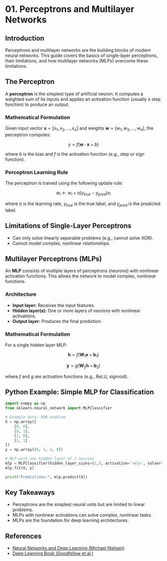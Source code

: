 # 01. Perceptrons and Multilayer Networks

## Introduction

Perceptrons and multilayer networks are the building blocks of modern neural networks. This guide covers the basics of single-layer perceptrons, their limitations, and how multilayer networks (MLPs) overcome these limitations.

## The Perceptron

A **perceptron** is the simplest type of artificial neuron. It computes a weighted sum of its inputs and applies an activation function (usually a step function) to produce an output.

### Mathematical Formulation

Given input vector $`\mathbf{x} = [x_1, x_2, ..., x_n]`$ and weights $`\mathbf{w} = [w_1, w_2, ..., w_n]`$, the perceptron computes:

```math
y = f(\mathbf{w} \cdot \mathbf{x} + b)
```
where $`b`$ is the bias and $`f`$ is the activation function (e.g., step or sign function).

### Perceptron Learning Rule

The perceptron is trained using the following update rule:

```math
w_i \leftarrow w_i + \eta (y_{true} - y_{pred}) x_i
```
where $`\eta`$ is the learning rate, $`y_{true}`$ is the true label, and $`y_{pred}`$ is the predicted label.

## Limitations of Single-Layer Perceptrons
- Can only solve linearly separable problems (e.g., cannot solve XOR).
- Cannot model complex, nonlinear relationships.

## Multilayer Perceptrons (MLPs)

An **MLP** consists of multiple layers of perceptrons (neurons) with nonlinear activation functions. This allows the network to model complex, nonlinear functions.

### Architecture
- **Input layer:** Receives the input features.
- **Hidden layer(s):** One or more layers of neurons with nonlinear activations.
- **Output layer:** Produces the final prediction.

### Mathematical Formulation

For a single hidden layer MLP:

```math
\mathbf{h} = f(\mathbf{W}_1 \mathbf{x} + \mathbf{b}_1)
```
```math
\mathbf{y} = g(\mathbf{W}_2 \mathbf{h} + \mathbf{b}_2)
```
where $`f`$ and $`g`$ are activation functions (e.g., ReLU, sigmoid).

## Python Example: Simple MLP for Classification

```python
import numpy as np
from sklearn.neural_network import MLPClassifier

# Example data: XOR problem
X = np.array([
    [0, 0],
    [0, 1],
    [1, 0],
    [1, 1]
])
y = np.array([0, 1, 1, 0])

# MLP with one hidden layer of 2 neurons
mlp = MLPClassifier(hidden_layer_sizes=(2,), activation='relu', solver='adam', max_iter=1000)
mlp.fit(X, y)

print("Predictions:", mlp.predict(X))
```

## Key Takeaways
- Perceptrons are the simplest neural units but are limited to linear problems.
- MLPs with nonlinear activations can solve complex, nonlinear tasks.
- MLPs are the foundation for deep learning architectures.

## References
- [Neural Networks and Deep Learning (Michael Nielsen)](http://neuralnetworksanddeeplearning.com/)
- [Deep Learning Book (Goodfellow et al.)](https://www.deeplearningbook.org/) 